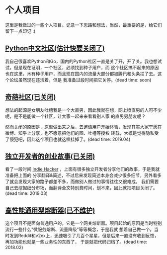 # 个人项目

这里是我做过的一些个人项目。记录一下思路和想法，当然，最重要的是，给它们留下一点印记 :)

## [Python中文社区(估计快要关闭了)](https://pythoncn.club)

我自己很喜欢Python和Go，国内的Python社区一直是关了开，开了关。我也想试试，但是现在证明，一个社区，必须找到种子用户，而
这个社区搞不起来的原因也在这里，木有种子用户，而且现在国内的流量大部分都被腾讯和头条拦了去。这个论坛虽然现在还活着，但是
我准备过段时间把它关停。(dead time: soon)

## [奇葩社区(已关闭)](https://qipa.jiajunhuang.com/)

想法的起源是女朋友吐槽我是一个大直男，因此我就在想，网上喷直男的人可不少呢，是不是能做一个社区，让大家一起来来看看别人家
的直男男朋友呢？

然而关闭的原因是，原型做出来之后，去邀请用户开始体验，发现其实大家宁愿在微博、知乎上分享，也不愿意把他们的图、吐槽等授权
转载，大概是觉得隐私受了侵犯吧，因此这个项目也就这样挂掉了。(dead time: 2019.04)

## [独立开发者的创业故事(已关闭)](https://jiajunhuang.com/hacker)

看了一段时间 [Indie Hacker](https://www.indiehackers.com/) ，上面有很多独立开发者分享他们的故事，于是我就准备把上面的
分享翻译&简述，不过后来发现简述本身会减少很多细节，另外看多了就会发现大家的路子都差不多，而做别人做过的事情往往又很难成，
我们需要自己去挖掘细分市场，而翻译全文特别费时间，划不来，因此就把项目关闭了。(dead time: 2019.03)

## [高性能通用型熔断器(已不维护)](https://github.com/jiajunhuang/guard)

这个项目不是面向普通用户的，它是一个网关熔断器。项目起始的原因是当时特别流行一些什么"微服务熔断、流量降级"等等概念，于是我就
想着自己做一个。当时发到Reddit和v2ex上，迅速吸引了几百个星星，但是后来一直没有收到反馈，再加功能也就是一些业务性的东西了，
于是就把代码归档了。(dead time: 2018.02)
